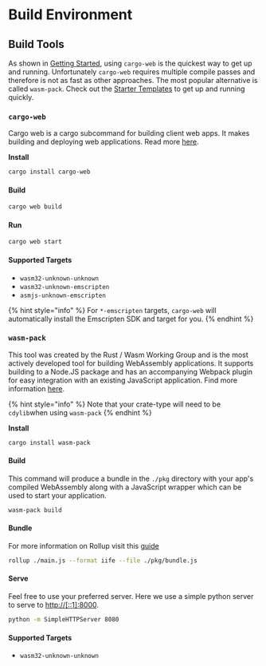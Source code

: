 # Build Environment

## Build Tools

As shown in [Getting Started](./), using `cargo-web` is the quickest way to get up and running. Unfortunately `cargo-web` requires multiple compile passes and therefore is not as fast as other approaches. The most popular alternative is called `wasm-pack`. Check out the [Starter Templates](starter-templates.md) to get up and running quickly.

### `cargo-web`

Cargo web is a cargo subcommand for building client web apps. It makes building and deploying web applications. Read more [here](https://github.com/koute/cargo-web).

**Install**

```bash
cargo install cargo-web
```

#### Build

```bash
cargo web build
```

#### Run

```bash
cargo web start
```

#### Supported Targets

* `wasm32-unknown-unknown`
* `wasm32-unknown-emscripten`
* `asmjs-unknown-emscripten`

{% hint style="info" %}
For `*-emscripten` targets, `cargo-web` will automatically install the Emscripten SDK and target for you.
{% endhint %}

### `wasm-pack`

This tool was created by the Rust / Wasm Working Group and is the most actively developed tool for building WebAssembly applications. It supports building to a Node.JS package and has an accompanying Webpack plugin for easy integration with an existing JavaScript application. Find more information [here](https://rustwasm.github.io/docs/wasm-pack/introduction.html).

{% hint style="info" %}
Note that your crate-type will need to be `cdylib`when using `wasm-pack`
{% endhint %}

**Install**

```bash
cargo install wasm-pack
```

#### Build

This command will produce a bundle in the `./pkg` directory with your app's compiled WebAssembly along with a JavaScript wrapper which can be used to start your application.

```bash
wasm-pack build
```

#### Bundle

For more information on Rollup visit this [guide](https://rollupjs.org/guide/en/#quick-start)

```bash
rollup ./main.js --format iife --file ./pkg/bundle.js
```

#### Serve

Feel free to use your preferred server. Here we use a simple python server to serve to [http://\[::1\]:8000](http://[::1]:8000).

```bash
python -m SimpleHTTPServer 8080
```

#### Supported Targets

* `wasm32-unknown-unknown`

